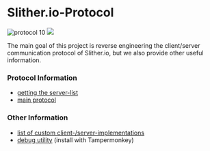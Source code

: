 # Slither.io-Protocol

![protocol 10](https://img.shields.io/badge/protocol-10-brightgreen.svg)
![](https://img.shields.io/github/stars/ClitherProject/Slither.io-Protocol.svg)

The main goal of this project is reverse engineering the client/server communication protocol of Slither.io, but we also provide other useful information.

### Protocol Information
- [getting the server-list](ServerList.md)
- [main protocol](Protocol.md)

### Other Information
- [list of custom client-/server-implementations](CustomImplementations.md)
- [debug utility](slither_debug.js) (install with Tampermonkey)
